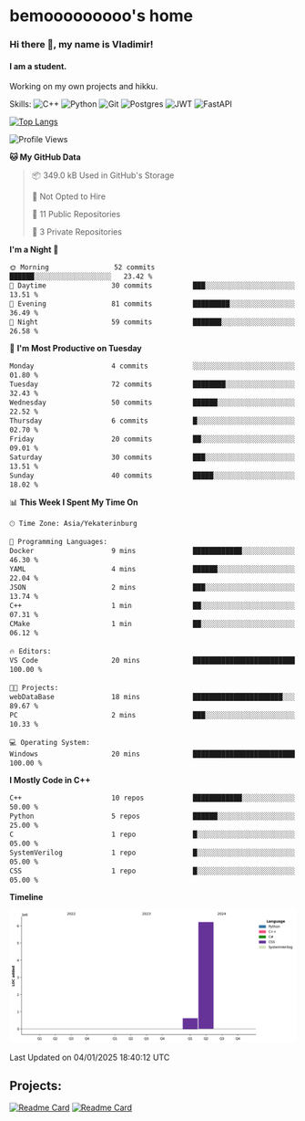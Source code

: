 # bemooooooooo's home
### Hi there 👋, my name is Vladimir!
#### I am a student.
Working on my own projects and hikku.

Skills: ![C++](https://img.shields.io/badge/c++-%2300599C.svg?style=for-the-badge&logo=c%2B%2B&logoColor=white) ![Python](https://img.shields.io/badge/python-3670A0?style=for-the-badge&logo=python&logoColor=ffdd54) ![Git](https://img.shields.io/badge/git-%23F05033.svg?style=for-the-badge&logo=git&logoColor=white) ![Postgres](https://img.shields.io/badge/postgres-%23316192.svg?style=for-the-badge&logo=postgresql&logoColor=white) ![JWT](https://img.shields.io/badge/JWT-black?style=for-the-badge&logo=JSON%20web%20tokens) ![FastAPI](https://img.shields.io/badge/FastAPI-005571?style=for-the-badge&logo=fastapi)
<!--![GitHub streak stats](https://streak-stats.demolab.com/?user=bemooooooooo)-->

[![Top Langs](https://github-readme-stats.vercel.app/api/top-langs/?username=bemooooooooo)](https://github.com/anuraghazra/github-readme-stats)

<!--START_SECTION:waka-->
![Profile Views](http://img.shields.io/badge/Profile%20Views-22-blue)

**🐱 My GitHub Data** 

> 📦 349.0 kB Used in GitHub's Storage 
 > 
> 🚫 Not Opted to Hire
 > 
> 📜 11 Public Repositories 
 > 
> 🔑 3 Private Repositories 
 > 
**I'm a Night 🦉** 

```text
🌞 Morning                52 commits          ██████░░░░░░░░░░░░░░░░░░░   23.42 % 
🌆 Daytime                30 commits          ███░░░░░░░░░░░░░░░░░░░░░░   13.51 % 
🌃 Evening                81 commits          █████████░░░░░░░░░░░░░░░░   36.49 % 
🌙 Night                  59 commits          ███████░░░░░░░░░░░░░░░░░░   26.58 % 
```
📅 **I'm Most Productive on Tuesday** 

```text
Monday                   4 commits           ░░░░░░░░░░░░░░░░░░░░░░░░░   01.80 % 
Tuesday                  72 commits          ████████░░░░░░░░░░░░░░░░░   32.43 % 
Wednesday                50 commits          ██████░░░░░░░░░░░░░░░░░░░   22.52 % 
Thursday                 6 commits           █░░░░░░░░░░░░░░░░░░░░░░░░   02.70 % 
Friday                   20 commits          ██░░░░░░░░░░░░░░░░░░░░░░░   09.01 % 
Saturday                 30 commits          ███░░░░░░░░░░░░░░░░░░░░░░   13.51 % 
Sunday                   40 commits          █████░░░░░░░░░░░░░░░░░░░░   18.02 % 
```


📊 **This Week I Spent My Time On** 

```text
🕑︎ Time Zone: Asia/Yekaterinburg

💬 Programming Languages: 
Docker                   9 mins              ████████████░░░░░░░░░░░░░   46.30 % 
YAML                     4 mins              ██████░░░░░░░░░░░░░░░░░░░   22.04 % 
JSON                     2 mins              ███░░░░░░░░░░░░░░░░░░░░░░   13.74 % 
C++                      1 min               ██░░░░░░░░░░░░░░░░░░░░░░░   07.31 % 
CMake                    1 min               ██░░░░░░░░░░░░░░░░░░░░░░░   06.12 % 

🔥 Editors: 
VS Code                  20 mins             █████████████████████████   100.00 % 

🐱‍💻 Projects: 
webDataBase              18 mins             ██████████████████████░░░   89.67 % 
PC                       2 mins              ███░░░░░░░░░░░░░░░░░░░░░░   10.33 % 

💻 Operating System: 
Windows                  20 mins             █████████████████████████   100.00 % 
```

**I Mostly Code in C++** 

```text
C++                      10 repos            ████████████░░░░░░░░░░░░░   50.00 % 
Python                   5 repos             ██████░░░░░░░░░░░░░░░░░░░   25.00 % 
C                        1 repo              █░░░░░░░░░░░░░░░░░░░░░░░░   05.00 % 
SystemVerilog            1 repo              █░░░░░░░░░░░░░░░░░░░░░░░░   05.00 % 
CSS                      1 repo              █░░░░░░░░░░░░░░░░░░░░░░░░   05.00 % 
```



**Timeline**

![Lines of Code chart](https://raw.githubusercontent.com/bemooooooooo/bemooooooooo/main/assets/bar_graph.png)


 Last Updated on 04/01/2025 18:40:12 UTC
<!--END_SECTION:waka-->

## Projects:
[![Readme Card](https://github-readme-stats.vercel.app/api/pin/?username=bemooooooooo&repo=Gui-for-DataBase)](https://github.com/anuraghazra/github-readme-stats) [![Readme Card](https://github-readme-stats.vercel.app/api/pin/?username=bemooooooooo&repo=FileService)](https://github.com/anuraghazra/github-readme-stats)
